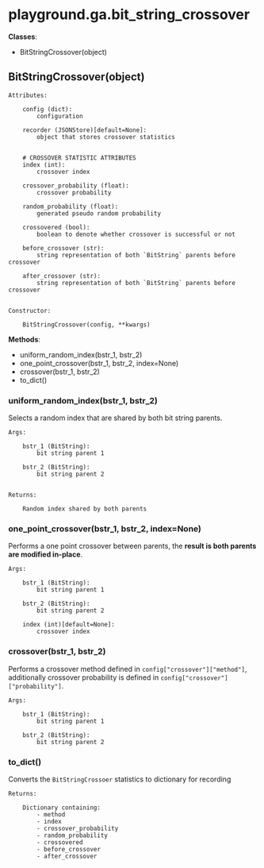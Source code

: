 # playground.ga.bit_string_crossover

**Classes**:
- BitStringCrossover(object)


## BitStringCrossover(object)

    Attributes:

        config (dict):
            configuration

        recorder (JSONStore)[default=None]:
            object that stores crossover statistics


        # CROSSOVER STATISTIC ATTRIBUTES
        index (int):
            crossover index

        crossover_probability (float):
            crossover probability

        random_probability (float):
            generated pseudo random probability

        crossovered (bool):
            boolean to denote whether crossover is successful or not

        before_crossover (str):
            string representation of both `BitString` parents before crossover

        after_crossover (str):
            string representation of both `BitString` parents before crossover


    Constructor:

        BitStringCrossover(config, **kwargs)



**Methods**:
- uniform_random_index(bstr_1, bstr_2)
- one_point_crossover(bstr_1, bstr_2, index=None)
- crossover(bstr_1, bstr_2)
- to_dict()


### uniform_random_index(bstr_1, bstr_2)
Selects a random index that are shared by both bit string parents.

    Args:

        bstr_1 (BitString):
            bit string parent 1

        bstr_2 (BitString):
            bit string parent 2


    Returns:

        Random index shared by both parents



### one_point_crossover(bstr_1, bstr_2, index=None)
Performs a one point crossover between parents, the **result is both parents
are modified in-place**.

    Args:

        bstr_1 (BitString):
            bit string parent 1

        bstr_2 (BitString):
            bit string parent 2

        index (int)[default=None]:
            crossover index


### crossover(bstr_1, bstr_2)
Performs a crossover method defined in `config["crossover"]["method"]`,
additionally crossover probability is defined in
`config["crossover"]["probability"]`.

    Args:

        bstr_1 (BitString):
            bit string parent 1

        bstr_2 (BitString):
            bit string parent 2



### to_dict()
Converts the `BitStringCrossoer` statistics to dictionary for recording

    Returns:

        Dictionary containing:
            - method
            - index
            - crossover_probability
            - random_probability
            - crossovered
            - before_crossover
            - after_crossover
